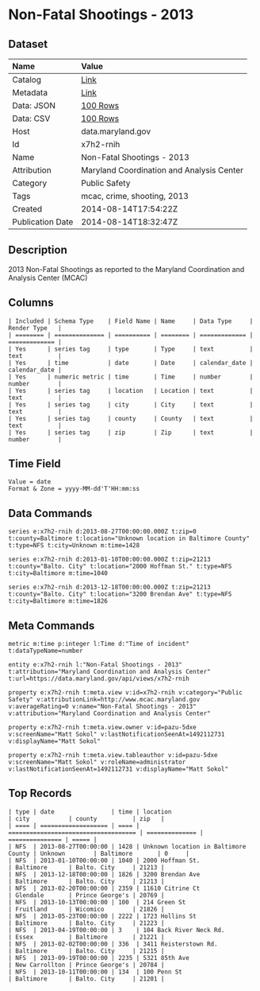 # Non-Fatal Shootings - 2013

## Dataset

| Name | Value |
| :--- | :---- |
| Catalog | [Link](https://catalog.data.gov/dataset/non-fatal-shootings-2013-53e18) |
| Metadata | [Link](https://data.maryland.gov/api/views/x7h2-rnih) |
| Data: JSON | [100 Rows](https://data.maryland.gov/api/views/x7h2-rnih/rows.json?max_rows=100) |
| Data: CSV | [100 Rows](https://data.maryland.gov/api/views/x7h2-rnih/rows.csv?max_rows=100) |
| Host | data.maryland.gov |
| Id | x7h2-rnih |
| Name | Non-Fatal Shootings - 2013 |
| Attribution | Maryland Coordination and Analysis Center |
| Category | Public Safety |
| Tags | mcac, crime, shooting, 2013 |
| Created | 2014-08-14T17:54:22Z |
| Publication Date | 2014-08-14T18:32:47Z |

## Description

2013 Non-Fatal Shootings as reported to the Maryland Coordination and Analysis Center (MCAC)

## Columns

```ls
| Included | Schema Type    | Field Name | Name     | Data Type     | Render Type   |
| ======== | ============== | ========== | ======== | ============= | ============= |
| Yes      | series tag     | type       | Type     | text          | text          |
| Yes      | time           | date       | Date     | calendar_date | calendar_date |
| Yes      | numeric metric | time       | Time     | number        | number        |
| Yes      | series tag     | location   | Location | text          | text          |
| Yes      | series tag     | city       | City     | text          | text          |
| Yes      | series tag     | county     | County   | text          | text          |
| Yes      | series tag     | zip        | Zip      | text          | number        |
```

## Time Field

```ls
Value = date
Format & Zone = yyyy-MM-dd'T'HH:mm:ss
```

## Data Commands

```ls
series e:x7h2-rnih d:2013-08-27T00:00:00.000Z t:zip=0 t:county=Baltimore t:location="Unknown location in Baltimore County" t:type=NFS t:city=Unknown m:time=1428

series e:x7h2-rnih d:2013-01-10T00:00:00.000Z t:zip=21213 t:county="Balto. City" t:location="2000 Hoffman St." t:type=NFS t:city=Baltimore m:time=1040

series e:x7h2-rnih d:2013-12-18T00:00:00.000Z t:zip=21213 t:county="Balto. City" t:location="3200 Brendan Ave" t:type=NFS t:city=Baltimore m:time=1826
```

## Meta Commands

```ls
metric m:time p:integer l:Time d:"Time of incident" t:dataTypeName=number

entity e:x7h2-rnih l:"Non-Fatal Shootings - 2013" t:attribution="Maryland Coordination and Analysis Center" t:url=https://data.maryland.gov/api/views/x7h2-rnih

property e:x7h2-rnih t:meta.view v:id=x7h2-rnih v:category="Public Safety" v:attributionLink=http://www.mcac.maryland.gov v:averageRating=0 v:name="Non-Fatal Shootings - 2013" v:attribution="Maryland Coordination and Analysis Center"

property e:x7h2-rnih t:meta.view.owner v:id=pazu-5dxe v:screenName="Matt Sokol" v:lastNotificationSeenAt=1492112731 v:displayName="Matt Sokol"

property e:x7h2-rnih t:meta.view.tableauthor v:id=pazu-5dxe v:screenName="Matt Sokol" v:roleName=administrator v:lastNotificationSeenAt=1492112731 v:displayName="Matt Sokol"
```

## Top Records

```ls
| type | date                | time | location                             | city           | county          | zip   | 
| ==== | =================== | ==== | ==================================== | ============== | =============== | ===== | 
| NFS  | 2013-08-27T00:00:00 | 1428 | Unknown location in Baltimore County | Unknown        | Baltimore       | 0     | 
| NFS  | 2013-01-10T00:00:00 | 1040 | 2000 Hoffman St.                     | Baltimore      | Balto. City     | 21213 | 
| NFS  | 2013-12-18T00:00:00 | 1826 | 3200 Brendan Ave                     | Baltimore      | Balto. City     | 21213 | 
| NFS  | 2013-02-20T00:00:00 | 2359 | 11610 Citrine Ct                     | Glendale       | Prince George's | 20769 | 
| NFS  | 2013-10-13T00:00:00 | 100  | 214 Green St                         | Fruitland      | Wicomico        | 21826 | 
| NFS  | 2013-05-23T00:00:00 | 2222 | 1723 Hollins St                      | Baltimore      | Balto. City     | 21223 | 
| NFS  | 2013-04-19T00:00:00 | 3    | 104 Back River Neck Rd.              | Essex          | Baltimore       | 21221 | 
| NFS  | 2013-02-02T00:00:00 | 336  | 3411 Reisterstown Rd.                | Baltimore      | Balto. City     | 21215 | 
| NFS  | 2013-09-19T00:00:00 | 2235 | 5321 85th Ave                        | New Carrollton | Prince George's | 20784 | 
| NFS  | 2013-10-11T00:00:00 | 134  | 100 Penn St                          | Baltimore      | Balto. City     | 21201 | 
```